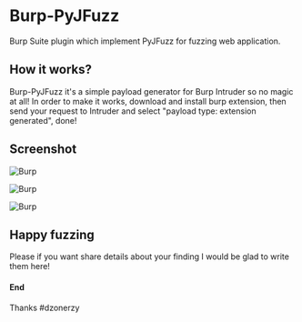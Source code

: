 # Burp-PyJFuzz
Burp Suite plugin which implement PyJFuzz for fuzzing web application.

## How it works?
Burp-PyJFuzz it's a simple payload generator for Burp Intruder so no magic at all!
In order to make it works, download and install burp extension, then send your request to Intruder and select "payload type: extension generated", done!

## Screenshot
![Burp](https://s15.postimg.org/574yb5c7f/Schermata_2016_10_18_alle_10_39_18.png "Burp Suite Intruder")

![Burp](https://s10.postimg.org/oj7etsbsl/Schermata_2016_10_20_alle_15_04_07.png "Burp Suite Tab")

![Burp](https://s21.postimg.org/4namauo07/About.png "About")

## Happy fuzzing
Please if you want share details about your finding I would be glad to write them here!

#### End
Thanks
\#dzonerzy
